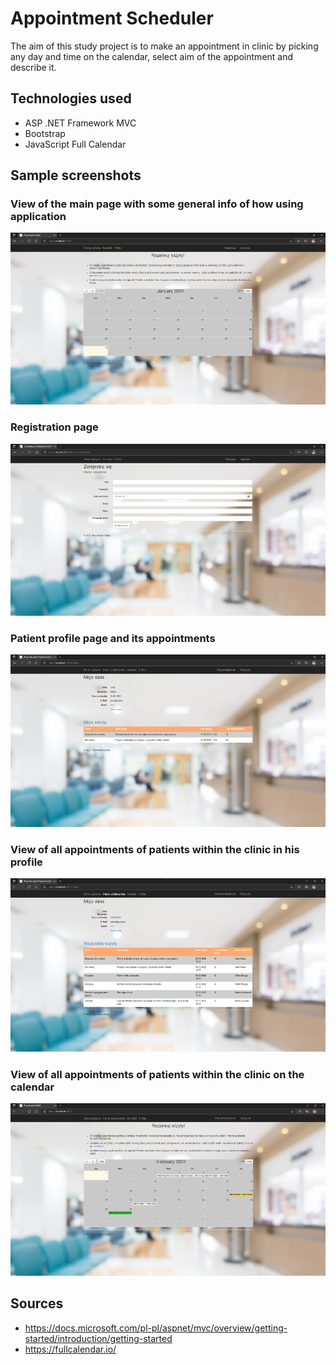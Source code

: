 # Appointment Scheduler
The aim of this study project is to make an appointment in clinic by picking any day and time on the calendar, select aim of the appointment and describe it.
## Technologies used
- ASP .NET Framework MVC
- Bootstrap
- JavaScript Full Calendar
## Sample screenshots
### View of the main page with some general info of how using application
![Example screenshots](./Images/main_page.png)
### Registration page
![Example screenshots](./Images/register_page.png)
### Patient profile page and its appointments
![Example screenshots](./Images/patient_page.png)
### View of all appointments of patients within the clinic in his profile
![Example screenshots](./Images/admin_page_1.png)
### View of all appointments of patients within the clinic on the calendar
![Example screenshots](./Images/admin_page_2.png)
## Sources
- https://docs.microsoft.com/pl-pl/aspnet/mvc/overview/getting-started/introduction/getting-started
- https://fullcalendar.io/

